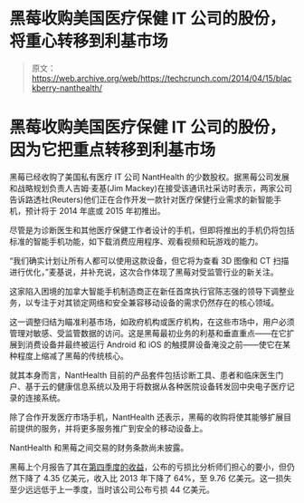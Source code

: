 # 黑莓收购美国医疗保健 IT 公司的股份，将重心转移到利基市场

> 原文：<https://web.archive.org/web/https://techcrunch.com/2014/04/15/blackberry-nanthealth/>

# 黑莓收购美国医疗保健 IT 公司的股份，因为它把重点转移到利基市场

黑莓已经收购了美国私有医疗 IT 公司 NantHealth 的少数股权。据黑莓公司发展和战略规划负责人吉姆·麦基(Jim Mackey)在接受该通讯社采访时表示，两家公司告诉路透社(Reuters)他们正在合作开发一款针对医疗保健行业需求的新智能手机，预计将于 2014 年底或 2015 年初推出。

尽管是为诊断医生和其他医疗保健工作者设计的手机，但即将推出的手机仍将包括标准的智能手机功能，如下载消费应用程序、观看视频和玩游戏的能力。

“我们确实计划让所有人都可以使用这款设备，但它将为查看 3D 图像和 CT 扫描进行优化，”麦基说，并补充说，这次合作体现了黑莓对受监管行业的新关注。

这家陷入困境的加拿大智能手机制造商正在新任首席执行官陈志强的领导下调整业务，以专注于对其锁定网络和安全兼容移动设备的需求仍然存在的核心领域。

这一调整归结为瞄准利基市场，如政府机构或医疗机构，在这些市场中，用户必须管理对敏感、受监管数据的访问。这是黑莓最初业务的利基和垂直重点——在它扩展到消费设备并最终被运行 Android 和 iOS 的触摸屏设备淹没之前——使它在某种程度上缩减了黑莓的传统核心。

就其本身而言，NantHealth 目前的产品套件包括诊断工具、患者和临床医生门户、基于云的健康信息系统以及用于将数据从各种医院设备转发回中央电子医疗记录的连接系统。

除了合作开发医疗市场手机，NantHealth 还表示，黑莓的收购将使其能够扩展目前提供的服务，并将更多服务推广到安全的移动设备上。

NantHealth 和黑莓之间交易的财务条款尚未披露。

黑莓上个月报告了其在[第四季度的收益](https://web.archive.org/web/20230304110533/https://techcrunch.com/2014/03/28/blackberry-surprises-with-fourth-quarter-results/)，公布的亏损比分析师们担心的要小，但仍然下降了 4.35 亿美元，收入比 2013 年下降了 64%，至 9.76 亿美元。这一损失至少远远低于上一季度，当时该公司公布亏损 44 亿美元。